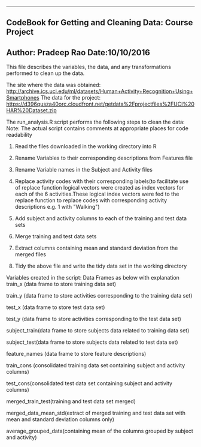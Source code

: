 ------------------------------------------------------
CodeBook for Getting and Cleaning Data: Course Project 
------------------------------------------------------
Author:
Pradeep Rao
Date:10/10/2016
-------------------------------------------------------

This file describes the variables, the data, and any 
transformations performed to clean up the data. 

The site where the data was obtained:
http://archive.ics.uci.edu/ml/datasets/Human+Activity+Recognition+Using+Smartphones
The data for the project:
https://d396qusza40orc.cloudfront.net/getdata%2Fprojectfiles%2FUCI%20HAR%20Dataset.zip

The run_analysis.R script performs the following steps to clean the data:
Note: The actual script contains comments at appropriate places for code readability

1. Read the files downloaded in the working directory into R 

2. Rename Variables to their corresponding descriptions from Features 
   file
   
3. Rename Variable names in the Subject and Activity files 

4. Replace activity codes with their corresponding labels(to facilitate 
   use of replace function logical vectors were created as index vectors
   for each of the 6 activities.These logical index vectors were fed to 
   the replace function to replace codes with corresponding activity 
   descriptions e.g. 1 with "Walking")
   
5. Add subject and activity columns to each of the training and 
   test data sets
   
6. Merge training and test data sets

7. Extract columns containing mean and standard deviation from the
   merged files
   
8. Tidy the above file and write the tidy data set in the working 
   directory
   

Variables created in the script:
Data Frames as below with explanation
train_x (data frame to store training data set)

train_y (data frame to store activities corresponding to the training data set)

test_x  (data frame to store test data set)

test_y  (data frame to store activities corresponding to the test data set)

subject_train(data frame to store subjects data related to training data set)

subject_test(data frame to store subjects data related to test data set)

feature_names (data frame to store feature descriptions)

train_cons (consolidated training data set containing subject and activity columns)

test_cons(consolidated test data set containing subject and activity columns)

merged_train_test(training and test data set merged)

merged_data_mean_std(extract of merged training and test data set with mean and standard deviation columns only)

average_grouped_data(containing mean of the columns grouped by subject and activity)




